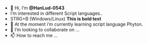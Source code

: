 - 👋 Hi, I’m **@HanLud-0543**
- I’m interested in different Script languages..
-  STRG+B (Windows/Linux)	**This is bold text**
- 🌱 At the moment i’m currently learning script language Phyton.
- 💞️ I’m looking to collaborate on ...
- 📫 How to reach me ...

<!---
HanLud-0543/HanLud-0543 is a ✨ special ✨ repository because its `README.md` (this file) appears on your GitHub profile.
You can click the Preview link to take a look at your changes.
--->

